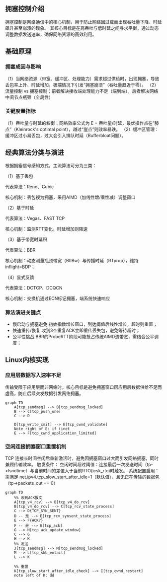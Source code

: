 ## 拥塞控制介绍
拥塞控制是网络通信中的核心机制，用于防止网络因过载而出现吞吐量下降、时延飙升甚至崩溃的现象。
其核心目标是在高吞吐与低时延之间寻求平衡，通过动态调整数据发送速率，确保网络资源的高效利用。

## 基础原理
### 拥塞成因与影响
（1）当网络资源（带宽、缓冲区、处理能力）需求超过供给时，出现拥塞，导致丢包率上升、时延增加，极端情况下引发“拥塞崩溃”（吞吐量趋近于零）。
（2）流量控制 vs 拥塞控制：前者解决接收端处理能力不足（端到端），后者解决网络中间节点瓶颈（全局性）
### 关键度量指标
（1）吞吐量与时延的权衡：网络效率公式为 E = 吞吐量/时延，最优操作点在“膝点”（Kleinrock's optimal point），越过“崖点”则效率暴跌。
（2）缓冲区管理：缓冲区过小易丢包，过大会引入排队时延（Bufferbloat问题）。

## 经典算法分类与演进
根据拥塞信号感知方式，主流算法可分为三类：

（1）基于丢包

代表算法：Reno、Cubic

核心机制：丢包视为拥塞，采用AIMD（加线性增/乘性减）调整窗口

（2）基于时延

代表算法：Vegas、FAST TCP

核心机制：监测RTT变化，时延增加则降速

（3）基于带宽时延积

代表算法：BBR

核心机制：动态测量瓶颈带宽（BtlBw）与传播时延（RTprop），维持inflight=BDP；

（4）显式反馈

代表算法：DCTCP、DCQCN	

核心机制：交换机通过ECN标记拥塞，端系统快速响应

### 算法演进关键点
+ 慢启动与拥塞避免
  初始指数增长窗口，到达阈值后线性增长，超时则重置；
+ 快速重传/恢复
  收到3个重复ACK立即重传丢失包，避免等待超时；
+ 公平性挑战
  BBR的ProbeRTT阶段可能抢占传统AIMD流带宽，需结合公平调度；

## Linux内核实现
### 应用层数据写入速率不足
传输受限于应用层而非网络时。核心目标是避免拥塞窗口因应用层数据供给不足而虚高，防止后续突发数据引发网络拥塞。
```mermaid
graph TD
    A[tcp_sendmsg] --> B[tcp_sendmsg_locked]
    B --> C[tcp_push_one]
    C --> D

    D[tcp_write_xmit] --> E[tcp_cwnd_validate]
    Note right of E: if (inet
    E --> F[tcp_cwnd_application_limited]
```
### 空闲连接拥塞窗口重置机制
TCP 连接长时间空闲后重新激活时，避免因拥塞窗口过大而引发网络拥塞，同时兼顾传输效率。
触发条件：
空闲时间超过阈值：连接最后一次发送时间（tp->lsndtime）与当前时间的差值大于当前RTO(icsk_rto)时触发。
系统配置启用：需满足 net.ipv4.tcp_slow_start_after_idle=1（默认值），且无正在传输的数据包（tp->packets_out == 0）
```mermaid
graph TD
    %% 收到ACK报文
    A[tcp_v4_rcv] --> B[tcp_v4_do_rcv]
    B[tcp_v4_do_rcv] --> C[tcp_rcv_state_process]
    C --> D{TCP_SYN_SENT}
    D -- 是 --> E[tcp_rcv_synsent_state_process]
    E --> F{ACK?}
    F -- 是 --> G[tcp_ack]
    G --> H[tcp_ack_update_window]
    C --> G
    H --> K
    %% 发送
    J[tcp_sendmsg] --> M[tcp_sendmsg_locked]
    M --> L[tcp_skb_entail]
    L --> K

    %% 重置
    K[tcp_slow_start_after_idle_check] --> I[tcp_cwnd_restart]
    note left of K: dd
```


